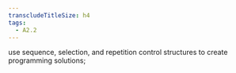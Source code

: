 ```yaml
---
transcludeTitleSize: h4
tags:
  - A2.2
---
```

use sequence, selection, and repetition control structures to create programming solutions;